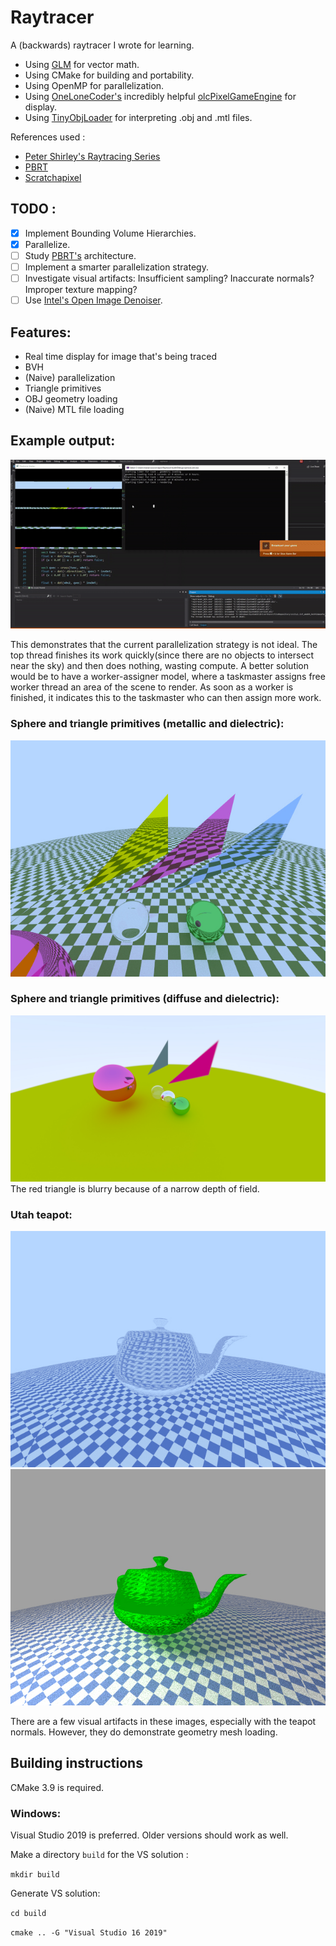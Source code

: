 # Raytracer

A (backwards) raytracer I wrote for learning. 

- Using [GLM](https://glm.g-truc.net/) for vector math.
- Using CMake for building and portability.
- Using OpenMP for parallelization.
- Using [OneLoneCoder's](http://www.onelonecoder.com/) incredibly helpful [olcPixelGameEngine](https://github.com/OneLoneCoder/olcPixelGameEngine) for display. 
- Using [TinyObjLoader](https://github.com/tinyobjloader/tinyobjloader) for interpreting .obj and .mtl files.

References used : 
- [Peter Shirley's Raytracing Series](https://www.realtimerendering.com/raytracing/Ray%20Tracing%20in%20a%20Weekend.pdf)
- [PBRT](http://www.pbr-book.org/)
- [Scratchapixel](https://www.scratchapixel.com/)

## TODO : 
- [X] Implement Bounding Volume Hierarchies.
- [X] Parallelize.
- [ ] Study [PBRT's](https://www.pbrt.org/) architecture.
- [ ] Implement a smarter parallelization strategy.
- [ ] Investigate visual artifacts: Insufficient sampling? Inaccurate normals? Improper texture mapping?
- [ ] Use [Intel's Open Image Denoiser](https://github.com/OpenImageDenoise/oidn).

## Features:
- Real time display for image that's being traced
- BVH
- (Naive) parallelization
- Triangle primitives
- OBJ geometry loading
- (Naive) MTL file loading

## Example output:
![Real time display](example_output/demo.gif)

This demonstrates that the current parallelization strategy is not ideal. The top thread finishes its work quickly(since there are no objects to intersect near the sky) and then does nothing, wasting compute. A better solution would be to have a worker-assigner model, where a taskmaster assigns free worker thread an area of the scene to render. As soon as a worker is finished, it indicates this to the taskmaster who can then assign more work.

### Sphere and triangle primitives (metallic and dielectric):
![Sphere and triangle primitives](example_output/demo2.jpg)

### Sphere and triangle primitives (diffuse and dielectric):
![Spheres and triangles](example_output/demo.jpg)
The red triangle is blurry because of a narrow depth of field.

### Utah teapot:
![Glass teapot](example_output/teapot_demo.jpg)
![Metallic teapot](example_output/teapot_metallic.jpg)

There are a few visual artifacts in these images, especially with the teapot normals. However, they do demonstrate geometry mesh loading.

## Building instructions 
CMake 3.9 is required.
### Windows:

Visual Studio 2019 is preferred. Older versions should work as well.

Make a directory `build` for the VS solution :

`mkdir build`

Generate VS solution:

`cd build`

`cmake .. -G "Visual Studio 16 2019"`
